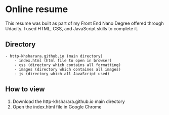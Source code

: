 # Online resume
This resume was built as part of my Front End Nano Degree offered through Udacity. I used HTML, CSS, and JavaScript skills to complete it.


## Directory
    - http-khsharara.github.io (main directory)
        - index.html (html file to open in browser)
        - css (directory which contains all formatting)
        - images (directory which containes all images)
        - js (directory which all JavaScript used)

## How to view
1. Download the http-khsharara.github.io main directory
2. Open the index.html file in Google Chrome
